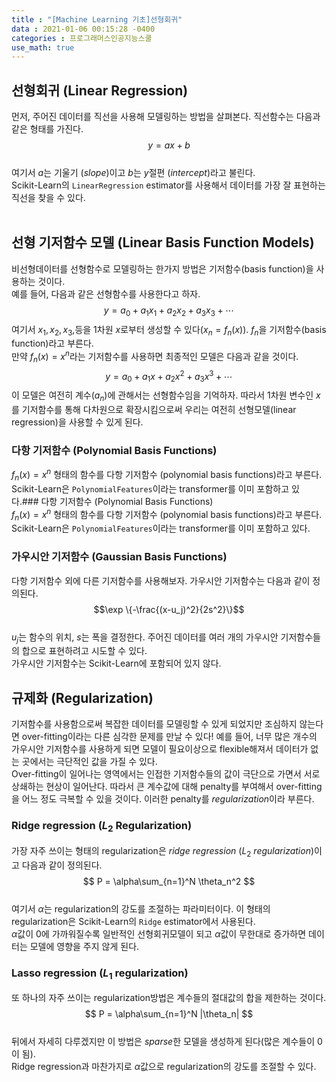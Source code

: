 ```yaml
---
title : "[Machine Learning 기초]선형회귀"
data : 2021-01-06 00:15:28 -0400
categories : 프로그래머스인공지능스쿨
use_math: true
---
```

## 선형회귀 (Linear Regression)
먼저, 주어진 데이터를 직선을 사용해 모델링하는 방법을 살펴본다. 직선함수는 다음과 같은 형태를 가진다.  
$$
y = ax + b
$$  
여기서 $a$는 기울기 (*slope*)이고 $b$는 $y$절편 (*intercept*)라고 불린다.  
Scikit-Learn의 ``LinearRegression`` estimator를 사용해서 데이터를 가장 잘 표현하는 직선을 찾을 수 있다.  
<br>

## 선형 기저함수 모델 (Linear Basis Function Models)
비선형데이터를 선형함수로 모델링하는 한가지 방법은 기저함수(basis function)을 사용하는 것이다.  
예를 들어, 다음과 같은 선형함수를 사용한다고 하자.  
$$
y = a_0 + a_1 x_1 + a_2 x_2 + a_3 x_3 + \cdots
$$
여기서 $x_1, x_2, x_3,$등을 1차원 $x$로부터 생성할 수 있다($x_n = f_n(x)$). $f_n$을 기저함수(basis function)라고 부른다.  
만약 $f_n(x) = x^n$라는 기저함수를 사용하면 최종적인 모델은 다음과 같을 것이다.  
$$
y = a_0 + a_1 x + a_2 x^2 + a_3 x^3 + \cdots
$$
이 모델은 여전히 계수($a_n$)에 관해서는 선형함수임을 기억하자. 따라서 1차원 변수인 $x$를 기저함수를 통해 다차원으로 확장시킴으로써 우리는 여전히 선형모델(linear regression)을 사용할 수 있게 된다.  

### 다항 기저함수 (Polynomial Basis Functions)
$f_n(x) = x^n$ 형태의 함수를 다항 기저함수 (polynomial basis functions)라고 부른다. Scikit-Learn은 ``PolynomialFeatures``이라는 transformer를 이미 포함하고 있다.### 다항 기저함수 (Polynomial Basis Functions)  
$f_n(x) = x^n$ 형태의 함수를 다항 기저함수 (polynomial basis functions)라고 부른다. Scikit-Learn은 ``PolynomialFeatures``이라는 transformer를 이미 포함하고 있다.  

### 가우시안 기저함수 (Gaussian Basis Functions)
다항 기저함수 외에 다른 기저함수를 사용해보자. 가우시안 기저함수는 다음과 같이 정의된다.  
$$\exp \{-\frac{(x-u_j)^2}{2s^2}\}$$  
$u_j$는 함수의 위치, $s$는 폭을 결정한다. 주어진 데이터를 여러 개의 가우시안 기저함수들의 합으로 표현하려고 시도할 수 있다.  
가우시안 기저함수는 Scikit-Learn에 포함되어 있지 않다.  

## 규제화 (Regularization)
기저함수를 사용함으로써 복잡한 데이터를 모델링할 수 있게 되었지만 조심하지 않는다면 over-fitting이라는 다른 심각한 문제를 만날 수 있다! 예를 들어, 너무 많은 개수의 가우시안 기저함수를 사용하게 되면 모델이 필요이상으로 flexible해져서 데이터가 없는 곳에서는 극단적인 값을 가질 수 있다.  
Over-fitting이 일어나는 영역에서는 인접한 기저함수들의 값이 극단으로 가면서 서로 상쇄하는 현상이 일어난다. 따라서 큰 계수값에 대해 penalty를 부여해서 over-fitting을 어느 정도 극복할 수 있을 것이다. 이러한 penalty를 *regularization*이라 부른다.  

### Ridge regression ($L_2$ Regularization)
가장 자주 쓰이는 형태의 regularization은 *ridge regression* ($L_2$ *regularization*)이고 다음과 같이 정의된다.  
$$
P = \alpha\sum_{n=1}^N \theta_n^2
$$  
여기서 $\alpha$는 regularization의 강도를 조절하는 파라미터이다. 이 형태의 regularization은 Scikit-Learn의 ``Ridge`` estimator에서 사용된다.  
$\alpha$값이 0에 가까워질수록 일반적인 선형회귀모델이 되고 $\alpha$값이 무한대로 증가하면 데이터는 모델에 영향을 주지 않게 된다.  

### Lasso regression ($L_1$ regularization)
또 하나의 자주 쓰이는 regularization방법은 계수들의 절대값의 합을 제한하는 것이다.  
$$
P = \alpha\sum_{n=1}^N |\theta_n|
$$  
뒤에서 자세히 다루겠지만 이 방법은 *sparse*한 모델을 생성하게 된다(많은 계수들이 0이 됨).  
Ridge regression과 마찬가지로 $\alpha$값으로 regularization의 강도를 조절할 수 있다.  